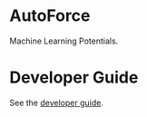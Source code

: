 # AutoForce

Machine Learning Potentials.


# Developer Guide

See the [developer guide](docs/developer_guide.md).
